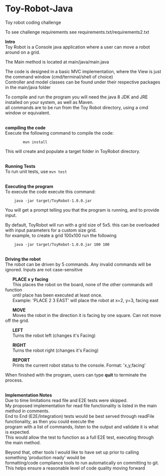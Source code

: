 # Toy-Robot-Java
Toy robot coding challenge

To see challenge requirements see requirements.txt/requirements2.txt

<b>Intro</b><br/>
Toy Robot is a Console java application where a user can move a robot around on a grid.

The Main method is located at main/java/main.java

The code is designed in a basic MVC implementation, where the View is just the command window (cmd/terminal/shell of choice)<br/> 
Controller and model classes can be found under their respective packages in the main/java folder

To compile and run the program you will need the java 8 JDK and JRE installed on your system, as well as Maven.<br/>
all commands are to be run from the Toy Robot directory, using a cmd window or equivalent. 

<br/><b>compiling the code</b><br/>
Execute the following command to compile the code:

`````` 
        mvn install 
``````
This will create and populate a target folder in ToyRobot directory.

<br/><b>Running Tests</b><br/>
To run unit tests, use ````mvn test````

<br/><b>Executing the program</b><br/>
To execute the code execute this command:
````
    java -jar target/ToyRobot-1.0.0.jar
````
You will get a prompt telling you that the program is running, and to provide input.

By default, ToyRobot will run with a grid size of 5x5. this can be overloaded with input parameters for a custom size grid.
<br/> for example, to create a grid 100x100 run the following
````
    java -jar target/ToyRobot-1.0.0.jar 100 100
````

<br/><b>Driving the robot</b><br/>
The robot can be driven by 5 commands. Any invalid commands will be ignored. Inputs are not case-sensitive

&nbsp;&nbsp;&nbsp;&nbsp;&nbsp;&nbsp;<b>PLACE x y facing</b><br/>
&nbsp;&nbsp;&nbsp;&nbsp;&nbsp;&nbsp;This places the robot on the board, none of the other commands will function<br/>
&nbsp;&nbsp;&nbsp;&nbsp;&nbsp;&nbsp;until place has been executed at least once. <br/>
&nbsp;&nbsp;&nbsp;&nbsp;&nbsp;&nbsp;Example: 'PLACE 2 3 EAST' will place the robot at x=2, y=3, facing east<br/>

&nbsp;&nbsp;&nbsp;&nbsp;&nbsp;&nbsp;<b>MOVE</b><br/>
&nbsp;&nbsp;&nbsp;&nbsp;&nbsp;&nbsp;Moves the robot in the direction it is facing by one square. Can not move off the grid. <br/>

&nbsp;&nbsp;&nbsp;&nbsp;&nbsp;&nbsp;<b>LEFT</b> <br/>
&nbsp;&nbsp;&nbsp;&nbsp;&nbsp;&nbsp;Turns the robot left (changes it's Facing) <br/>

&nbsp;&nbsp;&nbsp;&nbsp;&nbsp;&nbsp;<b>RIGHT</b> <br/>
&nbsp;&nbsp;&nbsp;&nbsp;&nbsp;&nbsp;Turns the robot right (changes it's Facing) <br/>

&nbsp;&nbsp;&nbsp;&nbsp;&nbsp;&nbsp;<b>REPORT</b> <br/>
&nbsp;&nbsp;&nbsp;&nbsp;&nbsp;&nbsp;Prints the current robot status to the console. Format: 'x,y,facing' <br/>

When finished with the program, users can type <b>quit</b> to terminate the process. 

<br/><b>Implementation Notes</b><br/>
Due to time limitations read file and E2E tests were skipped. <br/>
My proposed implementation for read file functionality is listed in the main method in comments.<br/>
End to End (E2E/Integration) tests would be best served through readFile functionality, as then you could execute the<br/> 
program with a list of commands, listen to the output and validate it is what is expected.<br/>
This would allow the test to function as a full E2E test, executing through the main method. 

Beyond that, other tools I would like to have set up prior to calling something 'production ready' would be<br/> 
formatting/code compliance tools to run automatically on committing to git. <br/>
This helps ensure a reasonable level of code quality moving forward



